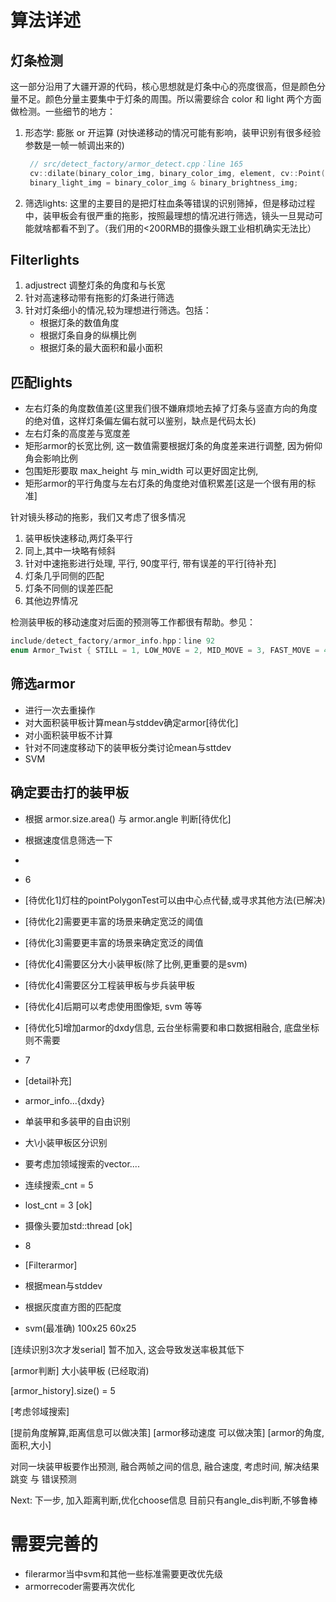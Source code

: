 # 算法详述
## 灯条检测
这一部分沿用了大疆开源的代码，核心思想就是灯条中心的亮度很高，但是颜色分量不足。颜色分量主要集中于灯条的周围。所以需要综合 color 和 light 两个方面做检测。一些细节的地方：
1. 形态学: 膨胀 or 开运算 (对快递移动的情况可能有影响，装甲识别有很多经验参数是一帧一帧调出来的)
   ```c++
    // src/detect_factory/armor_detect.cpp：line 165
  	cv::dilate(binary_color_img, binary_color_img, element, cv::Point(-1, -1), 1);
  	binary_light_img = binary_color_img & binary_brightness_img;
   ```
2. 筛选lights: 这里的主要目的是把灯柱血条等错误的识别筛掉，但是移动过程中，装甲板会有很严重的拖影，按照最理想的情况进行筛选，镜头一旦晃动可能就啥都看不到了。（我们用的<200RMB的摄像头跟工业相机确实无法比）
## Filterlights
1. adjustrect 调整灯条的角度和与长宽
2. 针对高速移动带有拖影的灯条进行筛选
3. 针对灯条细小的情况,较为理想进行筛选。包括：
   - 根据灯条的数值角度
   - 根据灯条自身的纵横比例
   - 根据灯条的最大面积和最小面积
## 匹配lights
- 左右灯条的角度数值差(这里我们很不嫌麻烦地去掉了灯条与竖直方向的角度的绝对值，这样灯条偏左偏右就可以鉴别，缺点是代码太长)
- 左右灯条的高度差与宽度差
- 矩形armor的长宽比例, 这一数值需要根据灯条的角度差来进行调整, 因为俯仰角会影响比例
- 包围矩形要取 max_height 与 min_width 可以更好固定比例,
- 矩形armor的平行角度与左右灯条的角度绝对值积累差[这是一个很有用的标准]

针对镜头移动的拖影，我们又考虑了很多情况
1. 装甲板快速移动,两灯条平行
2. 同上,其中一块略有倾斜
3. 针对中速拖影进行处理, 平行, 90度平行, 带有误差的平行[待补充]
4. 灯条几乎同侧的匹配
5. 灯条不同侧的误差匹配
6. 其他边界情况

检测装甲板的移动速度对后面的预测等工作都很有帮助。参见：
```c++
include/detect_factory/armor_info.hpp：line 92
enum Armor_Twist { STILL = 1, LOW_MOVE = 2, MID_MOVE = 3, FAST_MOVE = 4 }; // 速度信息
```
## 筛选armor
- 进行一次去重操作
- 对大面积装甲板计算mean与stddev确定armor[待优化]
- 对小面积装甲板不计算
- 针对不同速度移动下的装甲板分类讨论mean与sttdev
- SVM

## 确定要击打的装甲板
- 根据 armor.size.area() 与 armor.angle 判断[待优化]
- 根据速度信息筛选一下
- 
- 6
- [待优化1]灯柱的pointPolygonTest可以由中心点代替,或寻求其他方法(已解决)
- [待优化2]需要更丰富的场景来确定宽泛的阈值
- [待优化3]需要更丰富的场景来确定宽泛的阈值
- [待优化4]需要区分大小装甲板(除了比例,更重要的是svm)
- [待优化4]需要区分工程装甲板与步兵装甲板
- [待优化4]后期可以考虑使用图像矩, svm 等等
- [待优化5]增加armor的dxdy信息, 云台坐标需要和串口数据相融合, 底盘坐标则不需要
- 7
- [detail补充]
- armor_info...{dxdy}
- 单装甲和多装甲的自由识别 
- 大\小装甲板区分识别
- 要考虑加领域搜索的vector....
- 连续搜索_cnt = 5 
- lost_cnt = 3        [ok]
- 摄像头要加std::thread [ok]

- 8
- [Filterarmor]
- 根据mean与stddev
- 根据灰度直方图的匹配度
- svm(最准确)  100x25   60x25

[连续识别3次才发serial] 暂不加入, 这会导致发送率极其低下

[armor判断] 大小装甲板 (已经取消)

[armor_history].size() = 5

[考虑邻域搜索]

[提前角度解算,距离信息可以做决策]
[armor移动速度 可以做决策]
[armor的角度,面积,大小]

对同一块装甲板要作出预测, 融合两帧之间的信息, 融合速度, 考虑时间, 解决结果跳变 与 错误预测

Next:
下一步, 加入距离判断,优化choose信息
目前只有angle_dis判断,不够鲁棒


# 需要完善的

- filerarmor当中svm和其他一些标准需要更改优先级
- armorrecoder需要再次优化